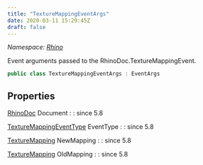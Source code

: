 ```yaml
---
title: "TextureMappingEventArgs"
date: 2020-03-11 15:29:45Z
draft: false
---
```


*Namespace: [Rhino](../)*

Event arguments passed to the RhinoDoc.TextureMappingEvent.
```cs
public class TextureMappingEventArgs : EventArgs
```
## Properties

[RhinoDoc](/rhinocommon/rhino/rhinodoc/) Document
: 
: since 5.8

[TextureMappingEventType](/rhinocommon/rhino/rhinodoc/texturemappingeventtype/) EventType
: 
: since 5.8

[TextureMapping](/rhinocommon/rhino/render/texturemapping/) NewMapping
: 
: since 5.8

[TextureMapping](/rhinocommon/rhino/render/texturemapping/) OldMapping
: 
: since 5.8
